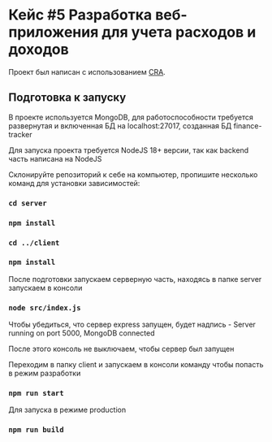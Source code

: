 # Кейс #5 Разработка веб-приложения для учета расходов и доходов

Проект был написан с использованием [CRA](https://github.com/facebook/create-react-app).

## Подготовка к запуску

В проекте используется MongoDB, для работоспособности требуется развернутая и включенная БД на localhost:27017, созданная БД finance-tracker

Для запуска проекта требуется NodeJS 18+ версии, так как backend часть написана на NodeJS

Склонируйте репозиторий к себе на компьютер, пропишите несколько команд для установки зависимостей:

### `cd server`

### `npm install`

### `cd ../client`

### `npm install`

После подготовки запускаем серверную часть, находясь в папке server запускаем в консоли

### `node src/index.js`

Чтобы убедиться, что сервер express запущен, будет надпись - Server running on port 5000, MongoDB connected

После этого консоль не выключаем, чтобы сервер был запущен

Переходим в папку client и запускаем в консоли команду чтобы попасть в режим разработки

### `npm run start`

Для запуска в режиме production

### `npm run build`
